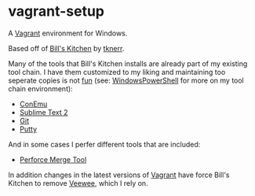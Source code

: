 vagrant-setup
=============

A [Vagrant](http://www.vagrantup.com/) environment for Windows. 

Based off of [Bill's Kitchen](https://github.com/tknerr/bills-kitchen) by [tknerr](https://github.com/tknerr).

Many of the tools that Bill's Kitchen installs are already part of my existing tool chain. 
I have them customized to my liking and maintaining too seperate copies is not [fun](http://dwarffortresswiki.org/index.php/DF2012:Losing) 
(see: [WindowsPowerShell](https://github.com/ilude/WindowsPowerShell) for more on my tool chain environment):
 * [ConEmu](https://code.google.com/p/conemu-maximus5/)
 * [Sublime Text 2](http://www.sublimetext.com/)
 * [Git](http://git-scm.com/)
 * [Putty](http://www.chiark.greenend.org.uk/~sgtatham/putty/)
   
And in some cases I perfer different tools that are included:
  * [Perforce Merge Tool](http://www.perforce.com/product/components/perforce-visual-merge-and-diff-tools)

In addition changes in the latest versions of [Vagrant](http://www.vagrantup.com/) have force Bill's Kitchen to remove [Veewee](https://github.com/jedi4ever/veewee), which I rely on. 
  

